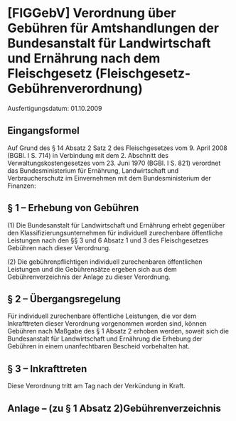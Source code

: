 # [FlGGebV] Verordnung über Gebühren für Amtshandlungen der Bundesanstalt für Landwirtschaft und Ernährung nach dem Fleischgesetz  (Fleischgesetz-Gebührenverordnung)

Ausfertigungsdatum: 01.10.2009

 

## Eingangsformel

Auf Grund des § 14 Absatz 2 Satz 2 des Fleischgesetzes vom 9. April 2008 (BGBl. I S. 714) in Verbindung mit dem 2. Abschnitt des Verwaltungskostengesetzes vom 23. Juni 1970 (BGBl. I S. 821) verordnet das Bundesministerium für Ernährung, Landwirtschaft und Verbraucherschutz im Einvernehmen mit dem Bundesministerium der Finanzen:


## § 1 – Erhebung von Gebühren

(1) Die Bundesanstalt für Landwirtschaft und Ernährung erhebt gegenüber den Klassifizierungsunternehmen für individuell zurechenbare öffentliche Leistungen nach den §§ 3 und 6 Absatz 1 und 3 des Fleischgesetzes Gebühren nach dieser Verordnung.

(2) Die gebührenpflichtigen individuell zurechenbaren öffentlichen Leistungen und die Gebührensätze ergeben sich aus dem Gebührenverzeichnis der Anlage zu dieser Verordnung.


## § 2 – Übergangsregelung

Für individuell zurechenbare öffentliche Leistungen, die vor dem Inkrafttreten dieser Verordnung vorgenommen worden sind, können Gebühren nach Maßgabe des § 1 Absatz 2 erhoben werden, soweit sich die Bundesanstalt für Landwirtschaft und Ernährung die Erhebung der Gebühren in einem unanfechtbaren Bescheid vorbehalten hat.


## § 3 – Inkrafttreten

Diese Verordnung tritt am Tag nach der Verkündung in Kraft.


## Anlage – (zu § 1 Absatz 2)Gebührenverzeichnis
